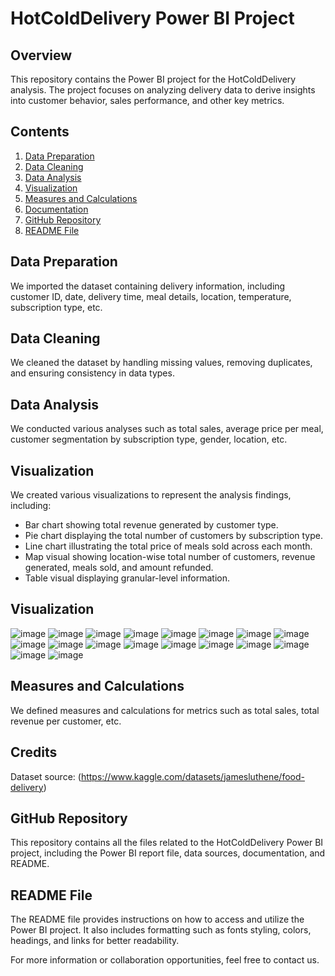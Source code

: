 # HotColdDelivery Power BI Project

## Overview
This repository contains the Power BI project for the HotColdDelivery analysis. The project focuses on analyzing delivery data to derive insights into customer behavior, sales performance, and other key metrics.

## Contents
1. [Data Preparation](#data-preparation)
2. [Data Cleaning](#data-cleaning)
3. [Data Analysis](#data-analysis)
4. [Visualization](#visualization)
5. [Measures and Calculations](#measures-and-calculations)
6. [Documentation](#documentation)
7. [GitHub Repository](#github-repository)
8. [README File](#readme-file)

## Data Preparation
We imported the dataset containing delivery information, including customer ID, date, delivery time, meal details, location, temperature, subscription type, etc.

## Data Cleaning
We cleaned the dataset by handling missing values, removing duplicates, and ensuring consistency in data types.

## Data Analysis
We conducted various analyses such as total sales, average price per meal, customer segmentation by subscription type, gender, location, etc.

## Visualization
We created various visualizations to represent the analysis findings, including:
- Bar chart showing total revenue generated by customer type.
- Pie chart displaying the total number of customers by subscription type.
- Line chart illustrating the total price of meals sold across each month.
- Map visual showing location-wise total number of customers, revenue generated, meals sold, and amount refunded.
- Table visual displaying granular-level information.

## Visualization

![image](https://github.com/maulikpatel30/PowerBI/assets/98230597/8018f567-5a0b-44bc-a232-f8f598676f10)
![image](https://github.com/maulikpatel30/PowerBI/assets/98230597/43f04546-a1bc-4d94-86e7-b67f1a438438)
![image](https://github.com/maulikpatel30/PowerBI/assets/98230597/7802508a-eb67-40e5-93d8-9c171f813589)
![image](https://github.com/maulikpatel30/PowerBI/assets/98230597/8635fa59-8387-4c4f-b4c4-4d4ae8b75225)
![image](https://github.com/maulikpatel30/PowerBI/assets/98230597/1e7767c7-d9d3-4cdb-a891-62544861c686)
![image](https://github.com/maulikpatel30/PowerBI/assets/98230597/d5a9aaf5-f2d5-463a-a4a1-72095d3b6b1c)
![image](https://github.com/maulikpatel30/PowerBI/assets/98230597/b114c593-4f19-4702-8dd8-b06b7848747d)
![image](https://github.com/maulikpatel30/PowerBI/assets/98230597/df3321ab-b42e-45af-9731-f142af21f5ab)
![image](https://github.com/maulikpatel30/PowerBI/assets/98230597/f8526c45-bb2e-4863-a551-f6fbb48f821c)
![image](https://github.com/maulikpatel30/PowerBI/assets/98230597/7bc99da0-b4e9-4a34-ad53-91cb3582636a)
![image](https://github.com/maulikpatel30/PowerBI/assets/98230597/3b0b9564-5080-4485-ba35-6399e24eae58)
![image](https://github.com/maulikpatel30/PowerBI/assets/98230597/28e0abed-23cb-44fc-8925-c8041c77b7e4)
![image](https://github.com/maulikpatel30/PowerBI/assets/98230597/66f03faa-0a16-4c72-8b31-3bf1e7a717a9)
![image](https://github.com/maulikpatel30/PowerBI/assets/98230597/49f4a2fc-20c6-425c-bf3f-38b8d6a5e270)
![image](https://github.com/maulikpatel30/PowerBI/assets/98230597/36af21ec-a5b2-489e-83c7-3b05d95e55ec)
![image](https://github.com/maulikpatel30/PowerBI/assets/98230597/52e3bbc0-86db-416d-9be2-4e6f84d8dbb1)
![image](https://github.com/maulikpatel30/PowerBI/assets/98230597/a8ed101f-98bd-4b72-9bec-568cc0263435)
![image](https://github.com/maulikpatel30/PowerBI/assets/98230597/7a75d4d9-e7d2-4155-bc44-3515cd7eb8e8)


## Measures and Calculations
We defined measures and calculations for metrics such as total sales, total revenue per customer, etc.

## Credits
Dataset source: (https://www.kaggle.com/datasets/jamesluthene/food-delivery)

## GitHub Repository
This repository contains all the files related to the HotColdDelivery Power BI project, including the Power BI report file, data sources, documentation, and README.

## README File
The README file provides instructions on how to access and utilize the Power BI project. It also includes formatting such as fonts styling, colors, headings, and links for better readability.

For more information or collaboration opportunities, feel free to contact us.
